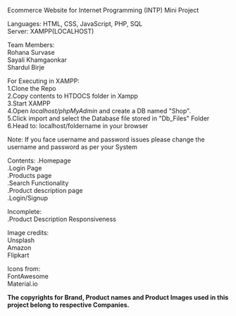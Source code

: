 Ecommerce Website for Internet Programming (INTP) Mini Project

Languages: HTML, CSS, JavaScript, PHP, SQL  
Server: XAMPP(LOCALHOST)  

Team Members:  
Rohana Survase  
Sayali Khamgaonkar  
Shardul Birje  

For Executing in XAMPP:  
1.Clone the Repo  
2.Copy contents to HTDOCS folder in Xampp  
3.Start XAMPP       
4.Open *localhost/phpMyAdmin* and create a DB named "Shop".  
5.Click import and select the Database file stored in "Db_Files" Folder   
6.Head to: localhost/foldername in your browser    

Note: If you face username and password issues please change the username and password as per your System 

Contents:
.Homepage   
.Login Page  
.Products page  
.Search Functionality  
.Product description page   
.Login/Signup  

Incomplete:     
.Product Description Responsiveness   


Image credits:  
Unsplash  
Amazon  
Flipkart

Icons from:    
FontAwesome    
Material.io    


**The copyrights for Brand, Product names and  Product Images used in this project belong to respective Companies.**
